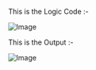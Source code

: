 This is the Logic Code :-

![Image](https://github.com/user-attachments/assets/6a3a70aa-bee5-4333-9837-fc82322fc1d0)




This is the Output :-

![Image](https://github.com/user-attachments/assets/026c2ba8-97fb-4cb7-a22f-e42410c4d348)
